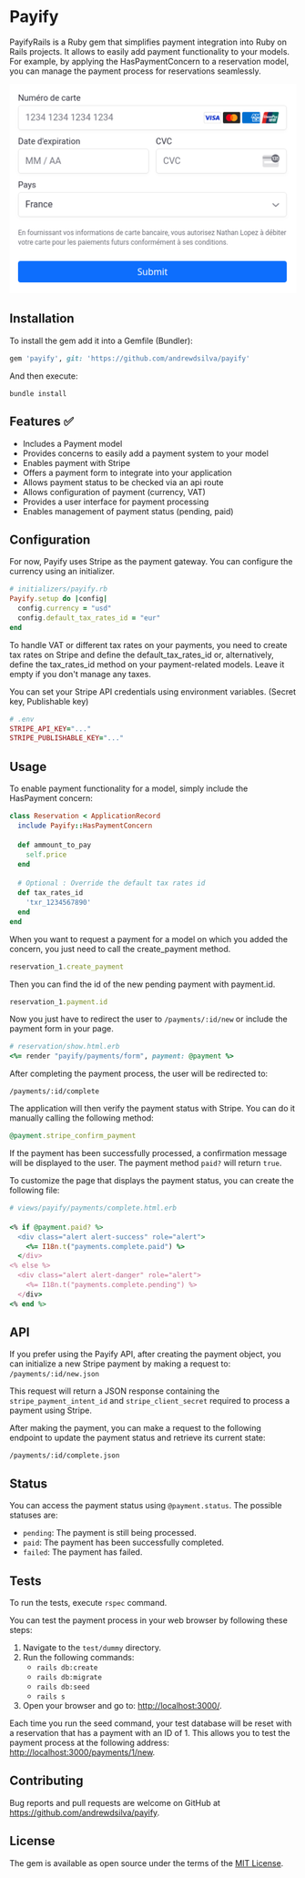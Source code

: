 # Payify

PayifyRails is a Ruby gem that simplifies payment integration into Ruby on Rails projects. It allows to easily add payment functionality to your models. For example, by applying the HasPaymentConcern to a reservation model, you can manage the payment process for reservations seamlessly.

![Screenshot](./app/assets/images/payify/screenshot.png)

## Installation

To install the gem add it into a Gemfile (Bundler):

```ruby
gem 'payify', git: 'https://github.com/andrewdsilva/payify'
```

And then execute:

```
bundle install
```

## Features ✅

- Includes a Payment model
- Provides concerns to easily add a payment system to your model
- Enables payment with Stripe
- Offers a payment form to integrate into your application
- Allows payment status to be checked via an api route
- Allows configuration of payment (currency, VAT)
- Provides a user interface for payment processing
- Enables management of payment status (pending, paid)

## Configuration

For now, Payify uses Stripe as the payment gateway. You can configure the currency using an initializer.

```ruby
# initializers/payify.rb
Payify.setup do |config|
  config.currency = "usd"
  config.default_tax_rates_id = "eur"
end
```

To handle VAT or different tax rates on your payments, you need to create tax rates on Stripe and define the default_tax_rates_id or, alternatively, define the tax_rates_id method on your payment-related models. Leave it empty if you don't manage any taxes.

You can set your Stripe API credentials using environment variables. (Secret key, Publishable key)

```ruby
# .env
STRIPE_API_KEY="..."
STRIPE_PUBLISHABLE_KEY="..."
```

## Usage

To enable payment functionality for a model, simply include the HasPayment concern:

```ruby
class Reservation < ApplicationRecord
  include Payify::HasPaymentConcern

  def ammount_to_pay
    self.price
  end

  # Optional : Override the default tax rates id
  def tax_rates_id
    'txr_1234567890'
  end
end
```

When you want to request a payment for a model on which you added the concern, you just need to call the create_payment method.

```ruby
reservation_1.create_payment
```

Then you can find the id of the new pending payment with payment.id.

```ruby
reservation_1.payment.id
```

Now you just have to redirect the user to `/payments/:id/new` or include the payment form in your page.

```ruby
# reservation/show.html.erb
<%= render "payify/payments/form", payment: @payment %>
```

After completing the payment process, the user will be redirected to:

```
/payments/:id/complete
```

The application will then verify the payment status with Stripe. You can do it manually calling the following method:

```ruby
@payment.stripe_confirm_payment
```

If the payment has been successfully processed, a confirmation message will be displayed to the user. The payment method `paid?` will return `true`.

To customize the page that displays the payment status, you can create the following file:

```ruby
# views/payify/payments/complete.html.erb

<% if @payment.paid? %>
  <div class="alert alert-success" role="alert">
    <%= I18n.t("payments.complete.paid") %>
  </div>
<% else %>
  <div class="alert alert-danger" role="alert">
    <%= I18n.t("payments.complete.pending") %>
  </div>
<% end %>
```

## API

If you prefer using the Payify API, after creating the payment object, you can initialize a new Stripe payment by making a request to: `/payments/:id/new.json`

This request will return a JSON response containing the `stripe_payment_intent_id` and `stripe_client_secret` required to process a payment using Stripe.

After making the payment, you can make a request to the following endpoint to update the payment status and retrieve its current state:

```
/payments/:id/complete.json
```

## Status

You can access the payment status using `@payment.status`. The possible statuses are:

- `pending`: The payment is still being processed.
- `paid`: The payment has been successfully completed.
- `failed`: The payment has failed.

## Tests

To run the tests, execute `rspec` command.

You can test the payment process in your web browser by following these steps:

1. Navigate to the `test/dummy` directory.
2. Run the following commands:
   - `rails db:create`
   - `rails db:migrate`
   - `rails db:seed`
   - `rails s`
3. Open your browser and go to: [http://localhost:3000/](http://localhost:3000/).

Each time you run the seed command, your test database will be reset with a reservation that has a payment with an ID of 1. This allows you to test the payment process at the following address: [http://localhost:3000/payments/1/new](http://localhost:3000/payments/1/new).

## Contributing

Bug reports and pull requests are welcome on GitHub at https://github.com/andrewdsilva/payify.

## License

The gem is available as open source under the terms of the [MIT License](https://opensource.org/licenses/MIT).

